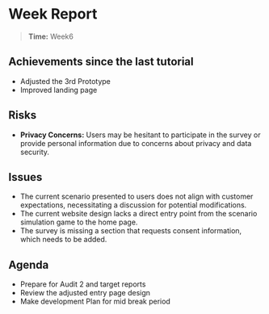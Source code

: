 # Week Report

> **Time:** Week6

## Achievements since the last tutorial
- Adjusted the 3rd Prototype
- Improved landing page

## Risks
- **Privacy Concerns:** Users may be hesitant to participate in the survey or provide personal information due to concerns about privacy and data security.

## Issues
- The current scenario presented to users does not align with customer expectations, necessitating a discussion for potential modifications.
- The current website design lacks a direct entry point from the scenario simulation game to the home page.
- The survey is missing a section that requests consent information, which needs to be added.

## Agenda
- Prepare for Audit 2 and target reports
- Review the adjusted entry page design
- Make development Plan for mid break period
